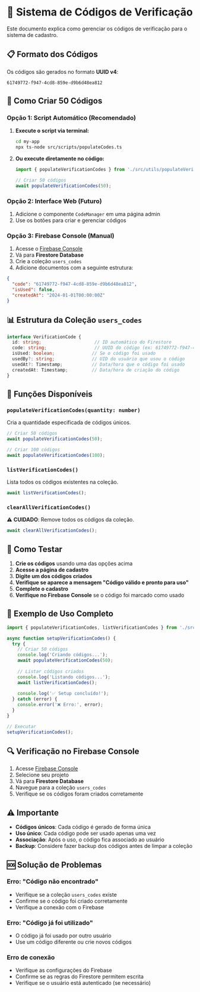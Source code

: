 # 🔐 Sistema de Códigos de Verificação

Este documento explica como gerenciar os códigos de verificação para o sistema de cadastro.

## 📋 Formato dos Códigos

Os códigos são gerados no formato **UUID v4**:
```
61749772-f947-4cd8-859e-d9b6d48ea812
```

## 🚀 Como Criar 50 Códigos

### Opção 1: Script Automático (Recomendado)

1. **Execute o script via terminal:**
   ```bash
   cd my-app
   npx ts-node src/scripts/populateCodes.ts
   ```

2. **Ou execute diretamente no código:**
   ```typescript
   import { populateVerificationCodes } from './src/utils/populateVerificationCodes';
   
   // Criar 50 códigos
   await populateVerificationCodes(50);
   ```

### Opção 2: Interface Web (Futuro)

1. Adicione o componente `CodeManager` em uma página admin
2. Use os botões para criar e gerenciar códigos

### Opção 3: Firebase Console (Manual)

1. Acesse o [Firebase Console](https://console.firebase.google.com)
2. Vá para **Firestore Database**
3. Crie a coleção `users_codes`
4. Adicione documentos com a seguinte estrutura:

```json
{
  "code": "61749772-f947-4cd8-859e-d9b6d48ea812",
  "isUsed": false,
  "createdAt": "2024-01-01T00:00:00Z"
}
```

## 📊 Estrutura da Coleção `users_codes`

```typescript
interface VerificationCode {
  id: string;                    // ID automático do Firestore
  code: string;                  // UUID do código (ex: 61749772-f947-4cd8-859e-d9b6d48ea812)
  isUsed: boolean;              // Se o código foi usado
  usedBy?: string;              // UID do usuário que usou o código
  usedAt?: Timestamp;           // Data/hora que o código foi usado
  createdAt: Timestamp;         // Data/hora de criação do código
}
```

## 🔧 Funções Disponíveis

### `populateVerificationCodes(quantity: number)`
Cria a quantidade especificada de códigos únicos.

```typescript
// Criar 50 códigos
await populateVerificationCodes(50);

// Criar 100 códigos
await populateVerificationCodes(100);
```

### `listVerificationCodes()`
Lista todos os códigos existentes na coleção.

```typescript
await listVerificationCodes();
```

### `clearAllVerificationCodes()`
⚠️ **CUIDADO**: Remove todos os códigos da coleção.

```typescript
await clearAllVerificationCodes();
```

## 🧪 Como Testar

1. **Crie os códigos** usando uma das opções acima
2. **Acesse a página de cadastro**
3. **Digite um dos códigos criados**
4. **Verifique se aparece a mensagem "Código válido e pronto para uso"**
5. **Complete o cadastro**
6. **Verifique no Firebase Console** se o código foi marcado como usado

## 📝 Exemplo de Uso Completo

```typescript
import { populateVerificationCodes, listVerificationCodes } from './src/utils/populateVerificationCodes';

async function setupVerificationCodes() {
  try {
    // Criar 50 códigos
    console.log('Criando códigos...');
    await populateVerificationCodes(50);
    
    // Listar códigos criados
    console.log('Listando códigos...');
    await listVerificationCodes();
    
    console.log('✅ Setup concluído!');
  } catch (error) {
    console.error('❌ Erro:', error);
  }
}

// Executar
setupVerificationCodes();
```

## 🔍 Verificação no Firebase Console

1. Acesse [Firebase Console](https://console.firebase.google.com)
2. Selecione seu projeto
3. Vá para **Firestore Database**
4. Navegue para a coleção `users_codes`
5. Verifique se os códigos foram criados corretamente

## ⚠️ Importante

- **Códigos únicos**: Cada código é gerado de forma única
- **Uso único**: Cada código pode ser usado apenas uma vez
- **Associação**: Após o uso, o código fica associado ao usuário
- **Backup**: Considere fazer backup dos códigos antes de limpar a coleção

## 🆘 Solução de Problemas

### Erro: "Código não encontrado"
- Verifique se a coleção `users_codes` existe
- Confirme se o código foi criado corretamente
- Verifique a conexão com o Firebase

### Erro: "Código já foi utilizado"
- O código já foi usado por outro usuário
- Use um código diferente ou crie novos códigos

### Erro de conexão
- Verifique as configurações do Firebase
- Confirme se as regras do Firestore permitem escrita
- Verifique se o usuário está autenticado (se necessário)
